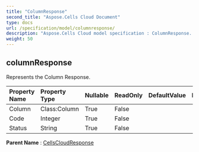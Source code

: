 ```yaml
---
title: "ColumnResponse"
second_title: "Aspose.Cells Cloud Document"
type: docs
url: /specification/model/columnresponse/
description: "Aspose.Cells Cloud model specification : ColumnResponse. Effortlessly handle Excel and other spreadsheet documents with features like opening, generating, editing, splitting, merging, comparing, and converting."
weight: 50
---
```


## **columnResponse**

Represents the Column Response. 

| Property Name | Property Type | Nullable |  ReadOnly | DefaultValue | Description | 
| :- | :- | :- |:- |  :- | :- |
| Column | Class:Column | True |  False |  |  |  
| Code | Integer | True |  False |  |  |  
| Status | String | True |  False |  |  |  

**Parent Name** : [CellsCloudResponse](cellscloudresponse)

